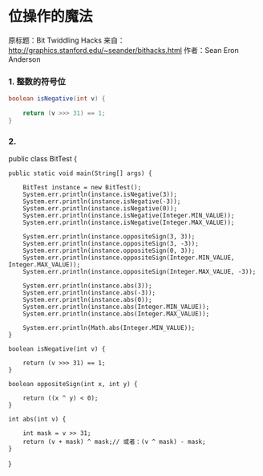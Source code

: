 # 位操作的魔法

原标题：Bit Twiddling Hacks
来自：http://graphics.stanford.edu/~seander/bithacks.html
作者：Sean Eron Anderson

### 1. 整数的符号位

```java
boolean isNegative(int v) {

    return (v >>> 31) == 1;
}
```

### 2. 


public class BitTest {

    public static void main(String[] args) {

        BitTest instance = new BitTest();
        System.err.println(instance.isNegative(3));
        System.err.println(instance.isNegative(-3));
        System.err.println(instance.isNegative(0));
        System.err.println(instance.isNegative(Integer.MIN_VALUE));
        System.err.println(instance.isNegative(Integer.MAX_VALUE));

        System.err.println(instance.oppositeSign(3, 3));
        System.err.println(instance.oppositeSign(3, -3));
        System.err.println(instance.oppositeSign(0, 3));
        System.err.println(instance.oppositeSign(Integer.MIN_VALUE, Integer.MAX_VALUE));
        System.err.println(instance.oppositeSign(Integer.MAX_VALUE, -3));

        System.err.println(instance.abs(3));
        System.err.println(instance.abs(-3));
        System.err.println(instance.abs(0));
        System.err.println(instance.abs(Integer.MIN_VALUE));
        System.err.println(instance.abs(Integer.MAX_VALUE));

        System.err.println(Math.abs(Integer.MIN_VALUE));
    }

    boolean isNegative(int v) {

        return (v >>> 31) == 1;
    }

    boolean oppositeSign(int x, int y) {

        return ((x ^ y) < 0);
    }

    int abs(int v) {

        int mask = v >> 31;
        return (v + mask) ^ mask;// 或者：(v ^ mask) - mask;
    }
}
